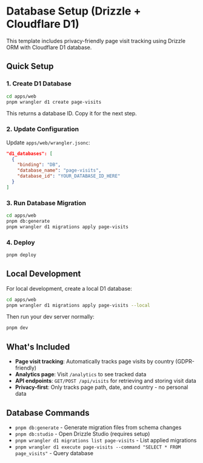 # Database Setup (Drizzle + Cloudflare D1)

This template includes privacy-friendly page visit tracking using Drizzle ORM with Cloudflare D1 database.

## Quick Setup

### 1. Create D1 Database

```bash
cd apps/web
pnpm wrangler d1 create page-visits
```

This returns a database ID. Copy it for the next step.

### 2. Update Configuration

Update `apps/web/wrangler.jsonc`:

```json
"d1_databases": [
  {
    "binding": "DB",
    "database_name": "page-visits",
    "database_id": "YOUR_DATABASE_ID_HERE"
  }
]
```

### 3. Run Database Migration

```bash
cd apps/web
pnpm db:generate
pnpm wrangler d1 migrations apply page-visits
```

### 4. Deploy

```bash
pnpm deploy
```

## Local Development

For local development, create a local D1 database:

```bash
cd apps/web
pnpm wrangler d1 migrations apply page-visits --local
```

Then run your dev server normally:

```bash
pnpm dev
```

## What's Included

- **Page visit tracking**: Automatically tracks page visits by country (GDPR-friendly)
- **Analytics page**: Visit `/analytics` to see tracked data
- **API endpoints**: `GET/POST /api/visits` for retrieving and storing visit data
- **Privacy-first**: Only tracks page path, date, and country - no personal data

## Database Commands

- `pnpm db:generate` - Generate migration files from schema changes
- `pnpm db:studio` - Open Drizzle Studio (requires setup)
- `pnpm wrangler d1 migrations list page-visits` - List applied migrations
- `pnpm wrangler d1 execute page-visits --command "SELECT * FROM page_visits"` - Query database
